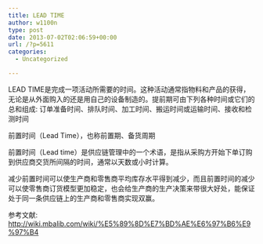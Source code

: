 ```yaml
---
title: LEAD TIME
author: w1100n
type: post
date: 2013-07-02T02:06:59+00:00
url: /?p=5611
categories:
  - Uncategorized

---
```

LEAD TIME是完成一项活动所需要的时间。这种活动通常指物料和产品的获得，无论是从外面购入的还是用自己的设备制造的。提前期可由下列各种时间或它们的总和组成: 订单准备时间、排队时间、加工时间、搬运时间或运输时间、接收和检测时间

前置时间（Lead Time），也称前置期、备货周期

前置时间（Lead time）是供应链管理中的一个术语，是指从采购方开始下单订购到供应商交货所间隔的时间，通常以天数或小时计算。

减少前置时间可以使生产商和零售商平均库存水平得到减少，而且前置时间的减少可以使零售商订货模型更加稳定，也会给生产商的生产决策来带很大好处，能保证处于同一条供应链上的生产商和零售商实现双赢。

  参考文献: http://wiki.mbalib.com/wiki/%E5%89%8D%E7%BD%AE%E6%97%B6%E9%97%B4
